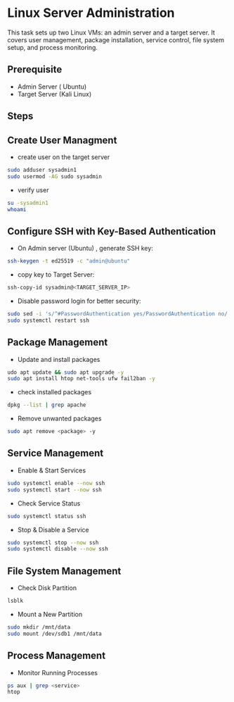 # Linux Server Administration

This task sets up two Linux VMs: an admin server and a target server. It covers user management, package installation, service control, file system setup, and process monitoring.

## Prerequisite 
- Admin Server ( Ubuntu)
- Target Server (Kali Linux)


## Steps

## Create User Managment
- create user on the target server
  
```bash
sudo adduser sysadmin1
sudo usermod -AG sudo sysadmin
```

- verify user

```bash
su -sysadmin1
whoami
```

## Configure SSH with Key-Based Authentication

- On Admin server (Ubuntu) , generate SSH key:

``` bash
ssh-keygen -t ed25519 -c "admin@ubuntu"
```

- copy key to Target Server:
```bash
ssh-copy-id sysadmin@<TARGET_SERVER_IP>
```

- Disable password login for better security:
  
```bash
sudo sed -i 's/^#PasswordAuthentication yes/PasswordAuthentication no/' /etc/ssh/sshd_config
sudo systemctl restart ssh
```

## Package Management

- Update and install packages
  
``` bash
udo apt update && sudo apt upgrade -y
sudo apt install htop net-tools ufw fail2ban -y
```

- check installed packages

```bash
dpkg --list | grep apache
```

- Remove unwanted packages

```bash
sudo apt remove <package> -y
```

## Service Management

- Enable & Start Services

```bash
sudo systemctl enable --now ssh
sudo systemctl start --now ssh
```

- Check Service Status

``` bash
sudo systemctl status ssh
```

- Stop & Disable a Service

```bash
sudo systemctl stop --now ssh
sudo systemctl disable --now ssh
```

## File System Management

- Check Disk Partition

```bash
lsblk
```

- Mount a New Partition

```bash
sudo mkdir /mnt/data
sudo mount /dev/sdb1 /mnt/data
```

## Process Management

- Monitor Running Processes

```bash
ps aux | grep <service>
htop
```




